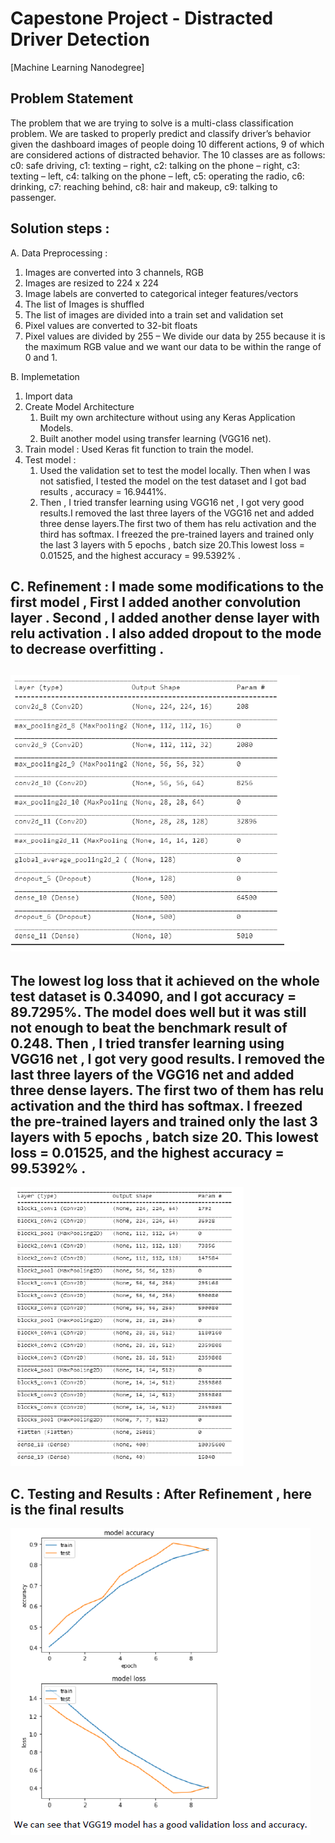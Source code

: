 # Capestone Project - Distracted Driver Detection

[Machine Learning Nanodegree]

## Problem Statement
The problem that we are trying to solve is a multi-class classification problem. We are tasked to properly predict and classify driver’s behavior given the dashboard images of people doing 10 different actions, 9 of which are considered actions of distracted behavior. The 10 classes are as follows: c0: safe driving, c1: texting – right, c2: talking on the phone – right, c3: texting – left, c4: talking on the phone – left, c5: operating the radio, c6: drinking, c7: reaching behind, c8: hair and makeup, c9: talking to passenger.

## Solution steps :
A. Data Preprocessing :
   1. Images are converted into 3 channels, RGB
   2. Images are resized to 224 x 224
   3. Image labels are converted to categorical integer features/vectors
   4. The list of Images is shuffled
   5. The list of images are divided into a train set and validation set
   6. Pixel values are converted to 32-bit floats
   7. Pixel values are divided by 255 – We divide our data by 255 because it is the maximum RGB value and we want our data to be within the range of 0 and 1.

B. Implemetation
   1. Import data
   2. Create Model Architecture
      1. Built my own architecture without using any Keras Application Models.
      2. Built another model using transfer learning (VGG16 net).
   3. Train model : Used Keras fit function to train the model.
   4. Test model :
      1. Used the validation set to test the model locally. Then when I was not satisfied, I tested the model on the test dataset and I got bad results , accuracy = 16.9441%.
      2. Then , I tried transfer learning using VGG16 net , I got very good results.I removed the last three layers of the VGG16 net and added three dense layers.The first two              of them has relu activation and the third has softmax. I freezed the pre-trained layers and trained only the last 3 layers with 5 epochs , batch size 20.This lowest loss          = 0.01525, and the highest accuracy = 99.5392% .
 
 C. Refinement :
   I made some modifications to the first model , First I added another convolution layer . Second , I added another dense layer with relu activation . I also added dropout to the    mode to decrease overfitting .
   ---
![Archeticture](https://github.com/AhmedElgamiel/Machine-Learning-Nonodegree-Capestone-Distracted-Driver-Detection-/blob/main/Archeticture.PNG)
---
   The lowest log loss that it achieved on the whole test dataset is 0.34090, and I got accuracy = 89.7295%. The model does well but it was still not enough to beat the benchmark    result of 0.248.
   Then , I tried transfer learning using VGG16 net , I got very good results. I removed the last three layers of the VGG16 net and added three dense layers. The first two of them    has relu activation and the third has softmax. I freezed the pre-trained layers and trained only the last 3 layers with 5 epochs , batch size 20. This lowest loss = 0.01525,      and the highest accuracy = 99.5392% .
   ---
 ![Archeticture2](https://github.com/AhmedElgamiel/Machine-Learning-Nonodegree-Capestone-Distracted-Driver-Detection-/blob/main/Archeticture2.PNG)
   
 
 C. Testing and Results :
   After Refinement , here is the final results
   ---
  ![Results](https://github.com/AhmedElgamiel/Machine-Learning-Nonodegree-Capestone-Distracted-Driver-Detection-/blob/main/Results.PNG)
